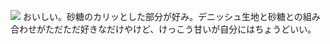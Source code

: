 ![](https://gyazo.com/abd371f442d077b3d889116ee7c9cbc1/raw)
おいしい。砂糖のカリッとした部分が好み。デニッシュ生地と砂糖との組み合わせがただただ好きなだけやけど、けっこう甘いが自分にはちょうどいい。